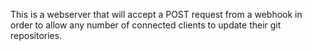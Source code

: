 This is a webserver that will accept a POST request from a webhook in order to allow any number of connected clients to update their git repositories.
